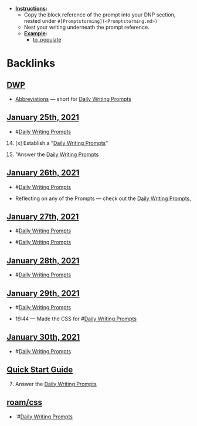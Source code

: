 - **[Instructions](<Instructions.md>):**
    - Copy the block reference of the prompt into your DNP section, nested under `#[Promptstorming](<Promptstorming.md>)`
    - Nest your writing underneath the prompt reference.
    - **[Example](<Example.md>):**
        - [to_populate](<to_populate.md>)

# Backlinks
## [DWP](<DWP.md>)
- [Abbreviations](<Abbreviations.md>) — short for [Daily Writing Prompts](<Daily Writing Prompts.md>)

## [January 25th, 2021](<January 25th, 2021.md>)
- #[Daily Writing Prompts](<Daily Writing Prompts.md>)

14. [x] Establish a "[Daily Writing Prompts](<Daily Writing Prompts.md>)"

5. "Answer the [Daily Writing Prompts](<Daily Writing Prompts.md>)

## [January 26th, 2021](<January 26th, 2021.md>)
- #[Daily Writing Prompts](<Daily Writing Prompts.md>)

- Reflecting on any of the Prompts — check out the [Daily Writing Prompts](<Daily Writing Prompts.md>),

## [January 27th, 2021](<January 27th, 2021.md>)
- #[Daily Writing Prompts](<Daily Writing Prompts.md>)

- #[Daily Writing Prompts](<Daily Writing Prompts.md>)

## [January 28th, 2021](<January 28th, 2021.md>)
- #[Daily Writing Prompts](<Daily Writing Prompts.md>)

## [January 29th, 2021](<January 29th, 2021.md>)
- #[Daily Writing Prompts](<Daily Writing Prompts.md>)

- 19:44 — Made the CSS for #[Daily Writing Prompts](<Daily Writing Prompts.md>)

## [January 30th, 2021](<January 30th, 2021.md>)
- #[Daily Writing Prompts](<Daily Writing Prompts.md>)

## [Quick Start Guide](<Quick Start Guide.md>)
7. Answer the [Daily Writing Prompts](<Daily Writing Prompts.md>)

## [roam/css](<roam/css.md>)
- `#[Daily Writing Prompts](<Daily Writing Prompts.md>)

